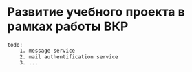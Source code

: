 # Развитие учебного проекта в рамках работы ВКР
	todo: 
		1. message service
		2. mail authentification service
		3. ...

